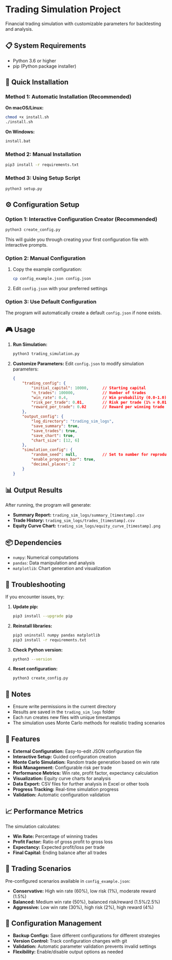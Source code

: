 # Trading Simulation Project

Financial trading simulation with customizable parameters for backtesting and analysis.

## 📋 System Requirements

- Python 3.6 or higher
- pip (Python package installer)

## 🚀 Quick Installation

### Method 1: Automatic Installation (Recommended)

**On macOS/Linux:**
```bash
chmod +x install.sh
./install.sh
```

**On Windows:**
```cmd
install.bat
```

### Method 2: Manual Installation

```bash
pip3 install -r requirements.txt
```

### Method 3: Using Setup Script

```bash
python3 setup.py
```

## ⚙️ Configuration Setup

### Option 1: Interactive Configuration Creator (Recommended)
```bash
python3 create_config.py
```
This will guide you through creating your first configuration file with interactive prompts.

### Option 2: Manual Configuration
1. Copy the example configuration:
   ```bash
   cp config_example.json config.json
   ```
2. Edit `config.json` with your preferred settings

### Option 3: Use Default Configuration
The program will automatically create a default `config.json` if none exists.

## 🎮 Usage

1. **Run Simulation:**
   ```bash
   python3 trading_simulation.py
   ```

2. **Customize Parameters:**
   Edit `config.json` to modify simulation parameters:
   ```json
   {
       "trading_config": {
           "initial_capital": 10000,      // Starting capital
           "n_trades": 100000,            // Number of trades
           "win_rate": 0.4,               // Win probability (0.0-1.0)
           "risk_per_trade": 0.01,        // Risk per trade (1% = 0.01)
           "reward_per_trade": 0.02       // Reward per winning trade (2% = 0.02)
       },
       "output_config": {
           "log_directory": "trading_sim_logs",
           "save_summary": true,
           "save_trades": true,
           "save_chart": true,
           "chart_size": [12, 6]
       },
       "simulation_config": {
           "random_seed": null,           // Set to number for reproducible results
           "enable_progress_bar": true,
           "decimal_places": 2
       }
   }
   ```

## 📊 Output Results

After running, the program will generate:

- **Summary Report:** `trading_sim_logs/summary_[timestamp].csv`
- **Trade History:** `trading_sim_logs/trades_[timestamp].csv`
- **Equity Curve Chart:** `trading_sim_logs/equity_curve_[timestamp].png`

## 📦 Dependencies

- `numpy`: Numerical computations
- `pandas`: Data manipulation and analysis
- `matplotlib`: Chart generation and visualization

## 🔧 Troubleshooting

If you encounter issues, try:

1. **Update pip:**
   ```bash
   pip3 install --upgrade pip
   ```

2. **Reinstall libraries:**
   ```bash
   pip3 uninstall numpy pandas matplotlib
   pip3 install -r requirements.txt
   ```

3. **Check Python version:**
   ```bash
   python3 --version
   ```

4. **Reset configuration:**
   ```bash
   python3 create_config.py
   ```

## 📝 Notes

- Ensure write permissions in the current directory
- Results are saved in the `trading_sim_logs` folder
- Each run creates new files with unique timestamps
- The simulation uses Monte Carlo methods for realistic trading scenarios

## 🎯 Features

- **External Configuration:** Easy-to-edit JSON configuration file
- **Interactive Setup:** Guided configuration creation
- **Monte Carlo Simulation:** Random trade generation based on win rate
- **Risk Management:** Configurable risk per trade
- **Performance Metrics:** Win rate, profit factor, expectancy calculation
- **Visualization:** Equity curve charts for analysis
- **Data Export:** CSV files for further analysis in Excel or other tools
- **Progress Tracking:** Real-time simulation progress
- **Validation:** Automatic configuration validation

## 📈 Performance Metrics

The simulation calculates:
- **Win Rate:** Percentage of winning trades
- **Profit Factor:** Ratio of gross profit to gross loss
- **Expectancy:** Expected profit/loss per trade
- **Final Capital:** Ending balance after all trades

## 🎲 Trading Scenarios

Pre-configured scenarios available in `config_example.json`:
- **Conservative:** High win rate (60%), low risk (1%), moderate reward (1.5%)
- **Balanced:** Medium win rate (50%), balanced risk/reward (1.5%/2.5%)
- **Aggressive:** Low win rate (30%), high risk (2%), high reward (4%)

## 🔄 Configuration Management

- **Backup Configs:** Save different configurations for different strategies
- **Version Control:** Track configuration changes with git
- **Validation:** Automatic parameter validation prevents invalid settings
- **Flexibility:** Enable/disable output options as needed 